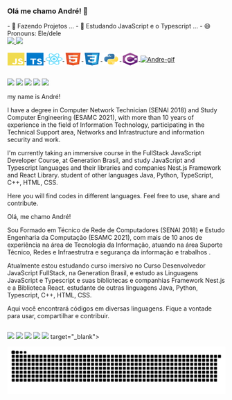 ### Olá me chamo André!  👋


</div>
- 🔭 Fazendo Projetos ...
- 🌱 Estudando JavaScript e o Typescript ...
- 😄 Pronouns: Ele/dele

<div>
  <a href="https://beacons.ai/andrenas95">
  <img height="180m" src="https://github-readme-stats.vercel.app/api?username=andrenas95&show_icons=true&theme=dracula&include_all_commits=true&count_private=true"/>
  <img height="180m" src="https://github-readme-stats.vercel.app/api/top-langs/?username=andrenas95&layout=compact&langs_count=16&theme=dracula"/>
</div>

<div style="display: inline_block"><br>
  <img align="center" alt="Andre-Js" height="30" width="40" src="https://raw.githubusercontent.com/devicons/devicon/master/icons/javascript/javascript-plain.svg">
  <img align="center" alt="Andre-Ts" height="30" width="40" src="https://raw.githubusercontent.com/devicons/devicon/master/icons/typescript/typescript-plain.svg">
  <img align="center" alt="Andre-React" height="30" width="40" src="https://raw.githubusercontent.com/devicons/devicon/master/icons/react/react-original.svg">
  <img align="center" alt="Andre-HTML" height="30" width="40" src="https://raw.githubusercontent.com/devicons/devicon/master/icons/html5/html5-original.svg">
  <img align="center" alt="Andre-CSS" height="30" width="40" src="https://raw.githubusercontent.com/devicons/devicon/master/icons/css3/css3-original.svg">
  <img align="center" alt="Andre-Python" height="30" width="40" src="https://raw.githubusercontent.com/devicons/devicon/master/icons/python/python-original.svg">
  <img align="center" alt="Andre-Csharp" height="30" width="40" src="https://raw.githubusercontent.com/devicons/devicon/master/icons/csharp/csharp-original.svg">
  <img align="center" alt="Andre-gif" src="https://ik.imagekit.io/andrenas95/Gifs/gifandre_Feito%20com%20o%20Clipchamp.gif?updatedAt=1715459054525">

</div>
  
  ##
<div> 
  <a href="https://www.youtube.com/channel/LABORATORIODOJ.A." target="_blank"><img src="https://img.shields.io/badge/YouTube-FF0000?style=for-the-badge&logo=youtube&logoColor=white" target="_blank"></a>
 	<a href="https://www.twitch.tv/andrenasworld" target="_blank"><img src="https://img.shields.io/badge/Twitch-9146FF?style=for-the-badge&logo=twitch&logoColor=white" target="_blank"></a>
 <a href="https://discord.gg/andrenas95" target="_blank"><img src="https://img.shields.io/badge/Discord-7289DA?style=for-the-badge&logo=discord&logoColor=white" target="_blank"></a> 
  <a href = "mailto:andrenas.nascimento95@gmail.com"><img src="https://img.shields.io/badge/-Gmail-%23333?style=for-the-badge&logo=gmail&logoColor=white" target="_blank"></a>
  <a href="https://www.linkedin.com/in/andrenas95" target="_blank"><img src="https://img.shields.io/badge/-LinkedIn-%230077B5?style=for-the-badge&logo=linkedin&logoColor=white" target="_blank"></a> 
</div>
  
my name is André!

I have a degree in Computer Network Technician (SENAI 2018) and
Study Computer Engineering (ESAMC 2021),
with more than 10 years of experience in the field of
Information Technology, participating in the Technical Support area,
Networks and Infrastructure and information security and work.

I'm currently taking an immersive course
in the FullStack JavaScript Developer Course, at Generation Brasil,
and study JavaScript and Typescript languages ​​and their libraries and companies
Nest.js Framework and React Library. student of other languages
Java, Python, TypeScript, C++, HTML, CSS.

Here you will find codes in different languages.
Feel free to use, share and contribute.

Olá, me chamo André!

Sou Formado em Técnico de Rede de Computadores (SENAI 2018) e 
Estudo Engenharia da Computação (ESAMC 2021), 
com mais de 10 anos de experiência na área de 
Tecnologia da Informação, atuando na área Suporte Técnico,
Redes e Infraestrutra e segurança da informação  e trabalhos .

Atualmente estou estudando curso imersivo 
no Curso Desenvolvedor JavaScript FullStack, na Generation Brasil, 
e estudo as Linguagens JavaScript e Typescript e suas bibliotecas e companhias 
Framework Nest.js e a Biblioteca React. estudante de outras linguagens
Java, Python, Typescript, C++, HTML, CSS.

Aqui você encontrará códigos em diversas linguagens.
Fique a vontade para usar, compartilhar e contribuir.

##

<div> 
  <a href="https://www.youtube.com/channel/LABORATORIODOJ.A." target="_blank"><img src="https://img.shields.io/badge/YouTube-FF0000?style=for-the-badge&logo=youtube&logoColor=white" target="_blank"></a>
 	<a href="https://www.twitch.tv/andrenasworld" target="_blank"><img src="https://img.shields.io/badge/Twitch-9146FF?style=for-the-badge&logo=twitch&logoColor=white" target="_blank"></a>
  <a href="https://discord.gg/andrenas95" target="_blank"><img src="https://img.shields.io/badge/Discord-7289DA?style=for-the-badge&logo=discord&logoColor=white" target="_blank"></a> 
  <a href = "mailto:andrenas.nascimento95@gmail.com"><img src="https://img.shields.io/badge/-Gmail-%23333?style=for-the-badge&logo=gmail&logoColor=white" target="_blank"></a>
  <a href="https://www.linkedin.com/in/andrenas95" target="_blank"><img src="https://img.shields.io/badge/-LinkedIn-%230077B5?style=for-the-badge&logo=linkedin&logoColor=white" target="_blank"></a> target="_blank"></a> 

 
![Snake animation](https://github.com/andrenas95/andrenas95/blob/main/feltex-github-user-contribution.svg)  

  
  
</div>

<!--
**andrenas95/andrenas95** is a ✨ _special_ ✨ repository because its `README.md` (this file) appears on your GitHub profile.

Here are some ideas to get you started:

- 
-->
